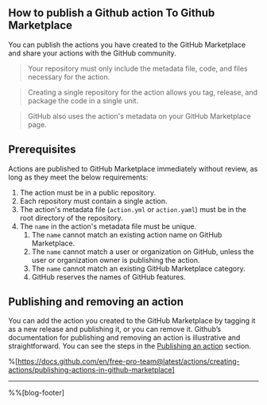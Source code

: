 ## How to publish a Github action To Github Marketplace

You can publish the actions you have created to the GitHub Marketplace and share your actions with the GitHub community.

> Your repository must only include the metadata file, code, and files necessary for the action. 

> Creating a single repository for the action allows you tag, release, and package the code in a single unit. 

> GitHub also uses the action's metadata on your GitHub Marketplace page.

## Prerequisites
Actions are published to GitHub Marketplace immediately without review, as long as they meet the below requirements:

1. The action must be in a public repository. 
1. Each repository must contain a single action. 
1. The action's metadata file (`action.yml` or `action.yaml`) must be in the root directory of the repository. 
1. The `name` in the action's metadata file must be unique. 
    1. The `name` cannot match an existing action name on GitHub Marketplace. 
    1. The `name` cannot match a user or organization on GitHub, unless the user or organization owner is publishing the action.
    1. The `name` cannot match an existing GitHub Marketplace category. 
    1. GitHub reserves the names of GitHub features.

## Publishing and removing an action
You can add the action you created to the GitHub Marketplace by tagging it as a new release and publishing it, or you can remove it. Github’s documentation for publishing and removing an action is illustrative and straightforward. You can see the steps in the [Publishing an action](https://docs.github.com/en/free-pro-team@latest/actions/creating-actions/publishing-actions-in-github-marketplace#publishing-an-action) section.

%[https://docs.github.com/en/free-pro-team@latest/actions/creating-actions/publishing-actions-in-github-marketplace]

---

%%[blog-footer]